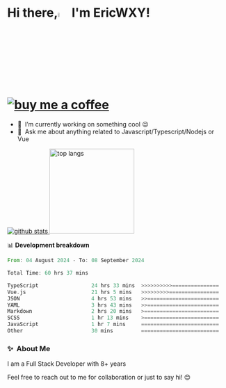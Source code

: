 # Hi there,<a href="https://ericwxy.github.io/"><img src="https://media.giphy.com/media/hvRJCLFzcasrR4ia7z/giphy.gif" width="5%"></a>  I'm EricWXY! <a href="https://afdian.com/a/ericwxy" title="buy me a coffee" ><img src="https://img.shields.io/badge/buy%20me%20a%20coffee-grey?style=for-the-badge&logo=buymeacoffee" alt="buy me a coffee"></a> 

- 🔭 &nbsp;I’m currently working on something cool :wink:
- 💬 &nbsp;Ask me about anything related to Javascript/Typescript/Nodejs or Vue


<a href="https://github.com/EricWXY"><img src="https://github-readme-stats.vercel.app/api?username=EricWXY" alt="github stats"> <img src="https://github-readme-stats.vercel.app/api/top-langs/?username=ericwxy&hide_border=true" alt="top langs" style="height:195px;"></a>


📊 **Development breakdown**

<!--START_SECTION:waka-->

```rust
From: 04 August 2024 - To: 08 September 2024

Total Time: 60 hrs 37 mins

TypeScript                 24 hrs 33 mins  >>>>>>>>>>===============   40.16 %
Vue.js                     21 hrs 5 mins   >>>>>>>>>================   34.49 %
JSON                       4 hrs 53 mins   >>=======================   08.00 %
YAML                       3 hrs 43 mins   >>=======================   06.10 %
Markdown                   2 hrs 20 mins   >========================   03.82 %
SCSS                       1 hr 13 mins    >========================   02.00 %
JavaScript                 1 hr 7 mins     =========================   01.83 %
Other                      30 mins         =========================   00.83 %
```

<!--END_SECTION:waka-->


### ✨&nbsp; About Me

I am a Full Stack Developer with 8+ years

Feel free to reach out to me for collaboration or just to say hi! 😊

